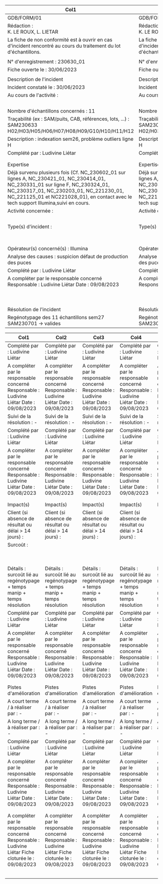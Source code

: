 |Col1|Col2|Fiche de non conformité|Col4|Col5|Col6|Col7|Version 2.0|Col9|Col10|
|---|---|---|---|---|---|---|---|---|---|
|GDB/FORM/01|GDB/FORM/01|SMQ|SMQ|SMQ|SMQ|SMQ|06/10/2022|06/10/2022|06/10/2022|
|Rédaction :<br>K. LE ROUX, L. LIETAR|Rédaction :<br>K. LE ROUX, L. LIETAR|Vérification :<br>S. MARTEL, S. MERLIN|Vérification :<br>S. MARTEL, S. MERLIN|Vérification :<br>S. MARTEL, S. MERLIN|Vérification :<br>S. MARTEL, S. MERLIN|Vérification :<br>S. MARTEL, S. MERLIN|Approbation :<br>L. LIETAR|Approbation :<br>L. LIETAR|Approbation :<br>L. LIETAR|
|La fiche de non conformité est à ouvrir en cas d'incident rencontré au cours du traitement du lot<br>d'échantillons.|La fiche de non conformité est à ouvrir en cas d'incident rencontré au cours du traitement du lot<br>d'échantillons.|La fiche de non conformité est à ouvrir en cas d'incident rencontré au cours du traitement du lot<br>d'échantillons.|La fiche de non conformité est à ouvrir en cas d'incident rencontré au cours du traitement du lot<br>d'échantillons.|La fiche de non conformité est à ouvrir en cas d'incident rencontré au cours du traitement du lot<br>d'échantillons.|La fiche de non conformité est à ouvrir en cas d'incident rencontré au cours du traitement du lot<br>d'échantillons.|La fiche de non conformité est à ouvrir en cas d'incident rencontré au cours du traitement du lot<br>d'échantillons.|La fiche de non conformité est à ouvrir en cas d'incident rencontré au cours du traitement du lot<br>d'échantillons.|La fiche de non conformité est à ouvrir en cas d'incident rencontré au cours du traitement du lot<br>d'échantillons.|La fiche de non conformité est à ouvrir en cas d'incident rencontré au cours du traitement du lot<br>d'échantillons.|
|||||||||||
|N° d'enregistrement : 230630_01|N° d'enregistrement : 230630_01|N° d'enregistrement : 230630_01|N° d'enregistrement : 230630_01|N° d'enregistrement : 230630_01|N° d'enregistrement : 230630_01|N° d'enregistrement : 230630_01|N° d'enregistrement : 230630_01|N° d'enregistrement : 230630_01|N° d'enregistrement : 230630_01|
|Fiche ouverte le : 30/06/2023|Fiche ouverte le : 30/06/2023|Fiche ouverte le : 30/06/2023|Fiche ouverte le : 30/06/2023|Fiche ouverte le : 30/06/2023|Fiche ouverte le : 30/06/2023|Fiche ouverte le : 30/06/2023|Fiche ouverte le : 30/06/2023|Fiche ouverte le : 30/06/2023|Fiche ouverte le : 30/06/2023|
|||||||||||
|Description de l'incident|Description de l'incident|Description de l'incident|Description de l'incident|Description de l'incident|Description de l'incident|Description de l'incident|Description de l'incident|Description de l'incident|Description de l'incident|
|Incident constaté le : 30/06/2023|Incident constaté le : 30/06/2023|Incident constaté le : 30/06/2023|Incident constaté le : 30/06/2023|Incident constaté le : 30/06/2023|Incident constaté le : 30/06/2023|Incident constaté le : 30/06/2023|Incident constaté le : 30/06/2023|Incident constaté le : 30/06/2023|Incident constaté le : 30/06/2023|
|Au cours de l'activité :|Au cours de l'activité :|[ ]|Traitement des prélèvements|Traitement des prélèvements|Traitement des prélèvements|[ ]|Extraction|[ ]|Génotypage|
|||[ x ]|Analyse|[ ]|Autre : ...............................................................|Autre : ...............................................................|Autre : ...............................................................|Autre : ...............................................................|Autre : ...............................................................|
|Nombre d'échantillons concernés : 11|Nombre d'échantillons concernés : 11|Nombre d'échantillons concernés : 11|Nombre d'échantillons concernés : 11|Nombre d'échantillons concernés : 11|Nombre d'échantillons concernés : 11|Nombre d'échantillons concernés : 11|Nombre d'échantillons concernés : 11|Nombre d'échantillons concernés : 11|Nombre d'échantillons concernés : 11|
|Traçabilité (ex : SAM/puits, CAB, références, lots, ...) : SAM230633<br>H02/H03/H05/H06/H07/H08/H09/G10/H10/H11/H12|Traçabilité (ex : SAM/puits, CAB, références, lots, ...) : SAM230633<br>H02/H03/H05/H06/H07/H08/H09/G10/H10/H11/H12|Traçabilité (ex : SAM/puits, CAB, références, lots, ...) : SAM230633<br>H02/H03/H05/H06/H07/H08/H09/G10/H10/H11/H12|Traçabilité (ex : SAM/puits, CAB, références, lots, ...) : SAM230633<br>H02/H03/H05/H06/H07/H08/H09/G10/H10/H11/H12|Traçabilité (ex : SAM/puits, CAB, références, lots, ...) : SAM230633<br>H02/H03/H05/H06/H07/H08/H09/G10/H10/H11/H12|Traçabilité (ex : SAM/puits, CAB, références, lots, ...) : SAM230633<br>H02/H03/H05/H06/H07/H08/H09/G10/H10/H11/H12|Traçabilité (ex : SAM/puits, CAB, références, lots, ...) : SAM230633<br>H02/H03/H05/H06/H07/H08/H09/G10/H10/H11/H12|Traçabilité (ex : SAM/puits, CAB, références, lots, ...) : SAM230633<br>H02/H03/H05/H06/H07/H08/H09/G10/H10/H11/H12|Traçabilité (ex : SAM/puits, CAB, références, lots, ...) : SAM230633<br>H02/H03/H05/H06/H07/H08/H09/G10/H10/H11/H12|Traçabilité (ex : SAM/puits, CAB, références, lots, ...) : SAM230633<br>H02/H03/H05/H06/H07/H08/H09/G10/H10/H11/H12|
|Description : indexation sem26, problème outliers ligne H|Description : indexation sem26, problème outliers ligne H|Description : indexation sem26, problème outliers ligne H|Description : indexation sem26, problème outliers ligne H|Description : indexation sem26, problème outliers ligne H|Description : indexation sem26, problème outliers ligne H|Description : indexation sem26, problème outliers ligne H|Description : indexation sem26, problème outliers ligne H|Description : indexation sem26, problème outliers ligne H|Description : indexation sem26, problème outliers ligne H|
|Complété par : Ludivine Liétar|Complété par : Ludivine Liétar|Complété par : Ludivine Liétar|Complété par : Ludivine Liétar|Complété par : Ludivine Liétar|Complété par : Ludivine Liétar|Date : 09/08/2023|Date : 09/08/2023|Date : 09/08/2023|Date : 09/08/2023|
|||||||||||
|||||||||||
|Expertise|Expertise|Expertise|Expertise|Expertise|Expertise|Expertise|Expertise|Expertise|Expertise|
|Déjà survenu plusieurs fois (Cf. NC_230602_01 sur lignes A, NC_230421_01, NC_230414_01,<br>NC_230331_01 sur ligne F, NC_230324_01, NC_230317_01, NC_230203_01, NC_221230_01,<br>NC_221125_01 et NC221028_01), en contact avec le tech support Illumina,suivi en cours.|Déjà survenu plusieurs fois (Cf. NC_230602_01 sur lignes A, NC_230421_01, NC_230414_01,<br>NC_230331_01 sur ligne F, NC_230324_01, NC_230317_01, NC_230203_01, NC_221230_01,<br>NC_221125_01 et NC221028_01), en contact avec le tech support Illumina,suivi en cours.|Déjà survenu plusieurs fois (Cf. NC_230602_01 sur lignes A, NC_230421_01, NC_230414_01,<br>NC_230331_01 sur ligne F, NC_230324_01, NC_230317_01, NC_230203_01, NC_221230_01,<br>NC_221125_01 et NC221028_01), en contact avec le tech support Illumina,suivi en cours.|Déjà survenu plusieurs fois (Cf. NC_230602_01 sur lignes A, NC_230421_01, NC_230414_01,<br>NC_230331_01 sur ligne F, NC_230324_01, NC_230317_01, NC_230203_01, NC_221230_01,<br>NC_221125_01 et NC221028_01), en contact avec le tech support Illumina,suivi en cours.|Déjà survenu plusieurs fois (Cf. NC_230602_01 sur lignes A, NC_230421_01, NC_230414_01,<br>NC_230331_01 sur ligne F, NC_230324_01, NC_230317_01, NC_230203_01, NC_221230_01,<br>NC_221125_01 et NC221028_01), en contact avec le tech support Illumina,suivi en cours.|Déjà survenu plusieurs fois (Cf. NC_230602_01 sur lignes A, NC_230421_01, NC_230414_01,<br>NC_230331_01 sur ligne F, NC_230324_01, NC_230317_01, NC_230203_01, NC_221230_01,<br>NC_221125_01 et NC221028_01), en contact avec le tech support Illumina,suivi en cours.|Déjà survenu plusieurs fois (Cf. NC_230602_01 sur lignes A, NC_230421_01, NC_230414_01,<br>NC_230331_01 sur ligne F, NC_230324_01, NC_230317_01, NC_230203_01, NC_221230_01,<br>NC_221125_01 et NC221028_01), en contact avec le tech support Illumina,suivi en cours.|Déjà survenu plusieurs fois (Cf. NC_230602_01 sur lignes A, NC_230421_01, NC_230414_01,<br>NC_230331_01 sur ligne F, NC_230324_01, NC_230317_01, NC_230203_01, NC_221230_01,<br>NC_221125_01 et NC221028_01), en contact avec le tech support Illumina,suivi en cours.|Déjà survenu plusieurs fois (Cf. NC_230602_01 sur lignes A, NC_230421_01, NC_230414_01,<br>NC_230331_01 sur ligne F, NC_230324_01, NC_230317_01, NC_230203_01, NC_221230_01,<br>NC_221125_01 et NC221028_01), en contact avec le tech support Illumina,suivi en cours.|Déjà survenu plusieurs fois (Cf. NC_230602_01 sur lignes A, NC_230421_01, NC_230414_01,<br>NC_230331_01 sur ligne F, NC_230324_01, NC_230317_01, NC_230203_01, NC_221230_01,<br>NC_221125_01 et NC221028_01), en contact avec le tech support Illumina,suivi en cours.|
|Activité concernée :|Activité concernée :|[ ]|Traitement des prélèvements|Traitement des prélèvements|Traitement des prélèvements|[ ]|Extraction|[ x ]|Génotypage|
|||[ ]|Analyse|[ ]|Autre : ...............................................................|Autre : ...............................................................|Autre : ...............................................................|Autre : ...............................................................|Autre : ...............................................................|
|Type(s) d'incident :|Type(s) d'incident :|[ x ]|Equipement|[ ]|Fournisseur|[ ]|Echantillons|[ ]|Manipulation|
|||[ ]|Autre : ............................................................................................|Autre : ............................................................................................|Autre : ............................................................................................|Autre : ............................................................................................|Autre : ............................................................................................|Autre : ............................................................................................|Autre : ............................................................................................|
|Opérateur(s) concerné(s) : Illumina|Opérateur(s) concerné(s) : Illumina|Opérateur(s) concerné(s) : Illumina|Opérateur(s) concerné(s) : Illumina|Opérateur(s) concerné(s) : Illumina|Opérateur(s) concerné(s) : Illumina|Opérateur(s) concerné(s) : Illumina|Opérateur(s) concerné(s) : Illumina|Opérateur(s) concerné(s) : Illumina|Opérateur(s) concerné(s) : Illumina|
|Analyse des causes : suspicion défaut de production des puces|Analyse des causes : suspicion défaut de production des puces|Analyse des causes : suspicion défaut de production des puces|Analyse des causes : suspicion défaut de production des puces|Analyse des causes : suspicion défaut de production des puces|Analyse des causes : suspicion défaut de production des puces|Analyse des causes : suspicion défaut de production des puces|Analyse des causes : suspicion défaut de production des puces|Analyse des causes : suspicion défaut de production des puces|Analyse des causes : suspicion défaut de production des puces|
|Complété par : Ludivine Liétar|Complété par : Ludivine Liétar|Complété par : Ludivine Liétar|Complété par : Ludivine Liétar|Complété par : Ludivine Liétar|Complété par : Ludivine Liétar|Date : 09/08/2023|Date : 09/08/2023|Date : 09/08/2023|Date : 09/08/2023|
|A compléter par le responsable concerné<br>Responsable : Ludivine Liétar Date : 09/08/2023|A compléter par le responsable concerné<br>Responsable : Ludivine Liétar Date : 09/08/2023|A compléter par le responsable concerné<br>Responsable : Ludivine Liétar Date : 09/08/2023|A compléter par le responsable concerné<br>Responsable : Ludivine Liétar Date : 09/08/2023|A compléter par le responsable concerné<br>Responsable : Ludivine Liétar Date : 09/08/2023|A compléter par le responsable concerné<br>Responsable : Ludivine Liétar Date : 09/08/2023|A compléter par le responsable concerné<br>Responsable : Ludivine Liétar Date : 09/08/2023|A compléter par le responsable concerné<br>Responsable : Ludivine Liétar Date : 09/08/2023|A compléter par le responsable concerné<br>Responsable : Ludivine Liétar Date : 09/08/2023|A compléter par le responsable concerné<br>Responsable : Ludivine Liétar Date : 09/08/2023|
|||||||||||
||||||||||1/2|
|||||||||||
|||||||||||
|||||||||||
|||||||||||
|Résolution de l'incident|Résolution de l'incident|Résolution de l'incident|Résolution de l'incident|Résolution de l'incident|Résolution de l'incident|Résolution de l'incident|Résolution de l'incident|Résolution de l'incident|Résolution de l'incident|
|Regénotypage des 11 échantillons sem27 SAM230701 -> valides|Regénotypage des 11 échantillons sem27 SAM230701 -> valides|Regénotypage des 11 échantillons sem27 SAM230701 -> valides|Regénotypage des 11 échantillons sem27 SAM230701 -> valides|Regénotypage des 11 échantillons sem27 SAM230701 -> valides|Regénotypage des 11 échantillons sem27 SAM230701 -> valides|Regénotypage des 11 échantillons sem27 SAM230701 -> valides|Regénotypage des 11 échantillons sem27 SAM230701 -> valides|Regénotypage des 11 échantillons sem27 SAM230701 -> valides|Regénotypage des 11 échantillons sem27 SAM230701 -> valides|

|Col1|Col2|Col3|Col4|Col5|Col6|Col7|Col8|Col9|Col10|
|---|---|---|---|---|---|---|---|---|---|
|Complété par : Ludivine Liétar|Complété par : Ludivine Liétar|Complété par : Ludivine Liétar|Complété par : Ludivine Liétar|Complété par : Ludivine Liétar|Complété par : Ludivine Liétar|Date : 09/08/2023|Date : 09/08/2023|Date : 09/08/2023|Date : 09/08/2023|
|A compléter par le responsable concerné<br>Responsable : Ludivine Liétar Date : 09/08/2023|A compléter par le responsable concerné<br>Responsable : Ludivine Liétar Date : 09/08/2023|A compléter par le responsable concerné<br>Responsable : Ludivine Liétar Date : 09/08/2023|A compléter par le responsable concerné<br>Responsable : Ludivine Liétar Date : 09/08/2023|A compléter par le responsable concerné<br>Responsable : Ludivine Liétar Date : 09/08/2023|A compléter par le responsable concerné<br>Responsable : Ludivine Liétar Date : 09/08/2023|A compléter par le responsable concerné<br>Responsable : Ludivine Liétar Date : 09/08/2023|A compléter par le responsable concerné<br>Responsable : Ludivine Liétar Date : 09/08/2023|A compléter par le responsable concerné<br>Responsable : Ludivine Liétar Date : 09/08/2023|A compléter par le responsable concerné<br>Responsable : Ludivine Liétar Date : 09/08/2023|
|Suivi de la résolution : -|Suivi de la résolution : -|Suivi de la résolution : -|Suivi de la résolution : -|Suivi de la résolution : -|Suivi de la résolution : -|Suivi de la résolution : -|Suivi de la résolution : -|Suivi de la résolution : -|Suivi de la résolution : -|
|Complété par : Ludivine Liétar|Complété par : Ludivine Liétar|Complété par : Ludivine Liétar|Complété par : Ludivine Liétar|Complété par : Ludivine Liétar|Complété par : Ludivine Liétar|Date : 09/08/2023|Date : 09/08/2023|Date : 09/08/2023|Date : 09/08/2023|
|A compléter par le responsable concerné<br>Responsable : Ludivine Liétar Date : 09/08/2023|A compléter par le responsable concerné<br>Responsable : Ludivine Liétar Date : 09/08/2023|A compléter par le responsable concerné<br>Responsable : Ludivine Liétar Date : 09/08/2023|A compléter par le responsable concerné<br>Responsable : Ludivine Liétar Date : 09/08/2023|A compléter par le responsable concerné<br>Responsable : Ludivine Liétar Date : 09/08/2023|A compléter par le responsable concerné<br>Responsable : Ludivine Liétar Date : 09/08/2023|A compléter par le responsable concerné<br>Responsable : Ludivine Liétar Date : 09/08/2023|A compléter par le responsable concerné<br>Responsable : Ludivine Liétar Date : 09/08/2023|A compléter par le responsable concerné<br>Responsable : Ludivine Liétar Date : 09/08/2023|A compléter par le responsable concerné<br>Responsable : Ludivine Liétar Date : 09/08/2023|
|||||||||||
|||||||||||
|Impact(s)|Impact(s)|Impact(s)|Impact(s)|Impact(s)|Impact(s)|Impact(s)|Impact(s)|Impact(s)|Impact(s)|
|Client (si absence de résultat ou délai > 14 jours) :|Client (si absence de résultat ou délai > 14 jours) :|Client (si absence de résultat ou délai > 14 jours) :|Client (si absence de résultat ou délai > 14 jours) :|[ ]|Non|[ x ]|Oui|||
|Surcoût :||||[ ]|Non|[ x ]|Consommables|Consommables||
|||||||[ x ]|Opérateur|||
|||||||[ ]|Autre|||
|Détails : surcoût lié au regénotypage + temps manip + temps résolution|Détails : surcoût lié au regénotypage + temps manip + temps résolution|Détails : surcoût lié au regénotypage + temps manip + temps résolution|Détails : surcoût lié au regénotypage + temps manip + temps résolution|Détails : surcoût lié au regénotypage + temps manip + temps résolution|Détails : surcoût lié au regénotypage + temps manip + temps résolution|Détails : surcoût lié au regénotypage + temps manip + temps résolution|Détails : surcoût lié au regénotypage + temps manip + temps résolution|Détails : surcoût lié au regénotypage + temps manip + temps résolution|Détails : surcoût lié au regénotypage + temps manip + temps résolution|
|Complété par : Ludivine Liétar|Complété par : Ludivine Liétar|Complété par : Ludivine Liétar|Complété par : Ludivine Liétar|Complété par : Ludivine Liétar|Complété par : Ludivine Liétar|Date : 09/08/2023|Date : 09/08/2023|Date : 09/08/2023|Date : 09/08/2023|
|A compléter par le responsable concerné<br>Responsable : Ludivine Liétar Date : 09/08/2023|A compléter par le responsable concerné<br>Responsable : Ludivine Liétar Date : 09/08/2023|A compléter par le responsable concerné<br>Responsable : Ludivine Liétar Date : 09/08/2023|A compléter par le responsable concerné<br>Responsable : Ludivine Liétar Date : 09/08/2023|A compléter par le responsable concerné<br>Responsable : Ludivine Liétar Date : 09/08/2023|A compléter par le responsable concerné<br>Responsable : Ludivine Liétar Date : 09/08/2023|A compléter par le responsable concerné<br>Responsable : Ludivine Liétar Date : 09/08/2023|A compléter par le responsable concerné<br>Responsable : Ludivine Liétar Date : 09/08/2023|A compléter par le responsable concerné<br>Responsable : Ludivine Liétar Date : 09/08/2023|A compléter par le responsable concerné<br>Responsable : Ludivine Liétar Date : 09/08/2023|
|||||||||||
|||||||||||
|Pistes d'amélioration|Pistes d'amélioration|Pistes d'amélioration|Pistes d'amélioration|Pistes d'amélioration|Pistes d'amélioration|Pistes d'amélioration|Pistes d'amélioration|Pistes d'amélioration|Pistes d'amélioration|
|A court terme / à réaliser par : -|A court terme / à réaliser par : -|A court terme / à réaliser par : -|A court terme / à réaliser par : -|A court terme / à réaliser par : -|A court terme / à réaliser par : -|A court terme / à réaliser par : -|A court terme / à réaliser par : -|A court terme / à réaliser par : -|A court terme / à réaliser par : -|
|A long terme / à réaliser par : -|A long terme / à réaliser par : -|A long terme / à réaliser par : -|A long terme / à réaliser par : -|A long terme / à réaliser par : -|A long terme / à réaliser par : -|A long terme / à réaliser par : -|A long terme / à réaliser par : -|A long terme / à réaliser par : -|A long terme / à réaliser par : -|
|Complété par : Ludivine Liétar|Complété par : Ludivine Liétar|Complété par : Ludivine Liétar|Complété par : Ludivine Liétar|Complété par : Ludivine Liétar|Complété par : Ludivine Liétar|Date : 09/08/2023|Date : 09/08/2023|Date : 09/08/2023|Date : 09/08/2023|
|A compléter par le responsable concerné<br>Responsable : Ludivine Liétar Date : 09/08/2023|A compléter par le responsable concerné<br>Responsable : Ludivine Liétar Date : 09/08/2023|A compléter par le responsable concerné<br>Responsable : Ludivine Liétar Date : 09/08/2023|A compléter par le responsable concerné<br>Responsable : Ludivine Liétar Date : 09/08/2023|A compléter par le responsable concerné<br>Responsable : Ludivine Liétar Date : 09/08/2023|A compléter par le responsable concerné<br>Responsable : Ludivine Liétar Date : 09/08/2023|A compléter par le responsable concerné<br>Responsable : Ludivine Liétar Date : 09/08/2023|A compléter par le responsable concerné<br>Responsable : Ludivine Liétar Date : 09/08/2023|A compléter par le responsable concerné<br>Responsable : Ludivine Liétar Date : 09/08/2023|A compléter par le responsable concerné<br>Responsable : Ludivine Liétar Date : 09/08/2023|
|||||||||||
|||||||||||
|A compléter par le responsable concerné<br>Responsable : Ludivine Liétar Fiche cloturée le : 09/08/2023|A compléter par le responsable concerné<br>Responsable : Ludivine Liétar Fiche cloturée le : 09/08/2023|A compléter par le responsable concerné<br>Responsable : Ludivine Liétar Fiche cloturée le : 09/08/2023|A compléter par le responsable concerné<br>Responsable : Ludivine Liétar Fiche cloturée le : 09/08/2023|A compléter par le responsable concerné<br>Responsable : Ludivine Liétar Fiche cloturée le : 09/08/2023|A compléter par le responsable concerné<br>Responsable : Ludivine Liétar Fiche cloturée le : 09/08/2023|A compléter par le responsable concerné<br>Responsable : Ludivine Liétar Fiche cloturée le : 09/08/2023|A compléter par le responsable concerné<br>Responsable : Ludivine Liétar Fiche cloturée le : 09/08/2023|A compléter par le responsable concerné<br>Responsable : Ludivine Liétar Fiche cloturée le : 09/08/2023|A compléter par le responsable concerné<br>Responsable : Ludivine Liétar Fiche cloturée le : 09/08/2023|
|||||||||||
||||||||||2/2|

